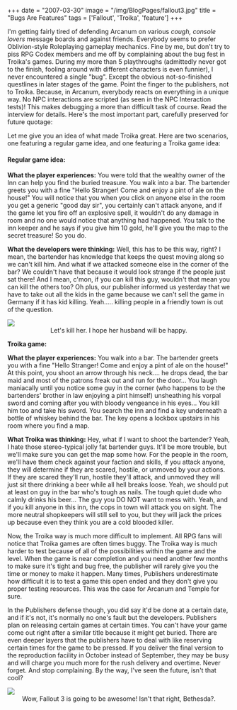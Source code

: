 +++
date = "2007-03-30"
image = "/img/BlogPages/fallout3.jpg"
title = "Bugs Are Features"
tags = ['Fallout', 'Troika', 'feature']
+++

I'm getting fairly tired of defending Arcanum on various *cough, console lovers* message boards and against friends. Everybody seems to prefer Oblivion-style Roleplaying gameplay mechanics. Fine by me, but don't try to piss RPG Codex members and me off by complaining about the bug fest in Troika's games. During my more than 5 playthroughs (admittedly never got to the finish, fooling around with different characters is even funnier), I never encountered a single "bug". Except the obvious not-so-finished questlines in later stages of the game. Point the finger to the publishers, not to Troika.
Because, in Arcanum, everybody reacts on everything in a unique way. No NPC interactions are scripted (as seen in the NPC Interaction tests)! This makes debugging a more than difficult task of course. Read the interview for details. Here's the most important part, carefully preserved for future quotage:

Let me give you an idea of what made Troika great. Here are two scenarios, one featuring a regular game idea, and one featuring a Troika game idea:

#### Regular game idea:

**What the player experiences:** You were told that the wealthy owner of the Inn can help you find the buried treasure. You walk into a bar. The bartender greets you with a fine "Hello Stranger! Come and enjoy a pint of ale on the house!" You will notice that you when you click on anyone else in the room you get a generic "good day sir", you certainly can't attack anyone, and if the game let you fire off an explosive spell, it wouldn't do any damage in room and no one would notice that anything had happened. You talk to the inn keeper and he says if you give him 10 gold, he'll give you the map to the secret treasure! So you do.

**What the developers were thinking:** Well, this has to be this way, right? I mean, the bartender has knowledge that keeps the quest moving along so we can't kill him. And what if we attacked someone else in the corner of the bar? We couldn't have that because it would look strange if the people just sat there! And I mean, c'mon, if you can kill this guy, wouldn't that mean you can kill the others too? Oh plus, our publisher informed us yesterday that we have to take out all the kids in the game because we can't sell the game in Germany if it has kid killing. Yeah..... killing people in a friendly town is out of the question.

<img src="/img/games/Arcanum/screens/arc_tarant.jpg">
<center>Let's kill her. I hope her husband will be happy.</center>

**Troika game:**

**What the player experiences:** You walk into a bar. The bartender greets you with a fine "Hello Stranger! Come and enjoy a pint of ale on the house!" At this point, you shoot an arrow through his neck.... he drops dead, the bar maid and most of the patrons freak out and run for the door... You laugh maniacally until you notice some guy in the corner (who happens to be the bartenders' brother in law enjoying a pint himself) unsheathing his vorpal sword and coming after you with bloody vengeance in his eyes... You kill him too and take his sword. You search the inn and find a key underneath a bottle of whiskey behind the bar. The key opens a lockbox upstairs in his room where you find a map.

**What Troika was thinking:** Hey, what if I want to shoot the bartender? Yeah, I hate those stereo-typical jolly fat bartender guys. It'll be more trouble, but we'll make sure you can get the map some how. For the people in the room, we'll have them check against your faction and skills, if you attack anyone, they will determine if they are scared, hostile, or unmoved by your actions. If they are scared they'll run, hostile they'll attack, and unmoved they will just sit there drinking a beer while all hell breaks loose. Yeah, we should put at least on guy in the bar who's tough as nails. The tough quiet dude who calmly drinks his beer... The guy you DO NOT want to mess with. Yeah, and if you kill anyone in this inn, the cops in town will attack you on sight. The more neutral shopkeepers will still sell to you, but they will jack the prices up because even they think you are a cold blooded killer.

Now, the Troika way is much more difficult to implement. All RPG fans will notice that Troika games are often times buggy. The Troika way is much harder to test because of all of the possibilities within the game and the level. When the game is near completion and you need another few months to make sure it's tight and bug free, the publisher will rarely give you the time or money to make it happen. Many times, Publishers underestimate how difficult it is to test a game this open ended and they don't give you proper testing resources. This was the case for Arcanum and Temple for sure.

In the Publishers defense though, you did say it'd be done at a certain date, and if it's not, it's normally no one's fault but the developers. Publishers plan on releasing certain games at certain times. You can't have your game come out right after a similar title because it might get buried. There are even deeper layers that the publishers have to deal with like reserving certain times for the game to be pressed. If you deliver the final version to the reproduction facility in October instead of September, they may be busy and will charge you much more for the rush delivery and overtime.
Never forget. And stop complaining. By the way, I've seen the future, isn't that cool?

<img src="/img/BlogPages/fallout3.jpg">
<center>Wow, Fallout 3 is going to be awesome! Isn't that right, Bethesda?.</center>
